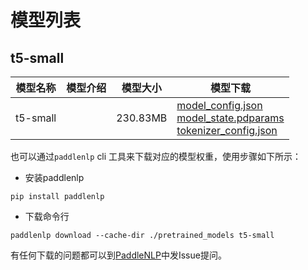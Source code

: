 #  模型列表

## t5-small

| 模型名称 | 模型介绍 | 模型大小  | 模型下载 |
| --- | --- | --- | --- |
|t5-small|  | 230.83MB | [model_config.json](https://bj.bcebos.com/paddlenlp/models/community/t5-small/model_config.json)<br>[model_state.pdparams](https://bj.bcebos.com/paddlenlp/models/community/t5-small/model_state.pdparams)<br>[tokenizer_config.json](https://bj.bcebos.com/paddlenlp/models/community/t5-small/tokenizer_config.json) |

也可以通过`paddlenlp` cli 工具来下载对应的模型权重，使用步骤如下所示：

* 安装paddlenlp

```shell
pip install paddlenlp
```

* 下载命令行

```shell
paddlenlp download --cache-dir ./pretrained_models t5-small
```

有任何下载的问题都可以到[PaddleNLP](https://github.com/PaddlePaddle/PaddleNLP)中发Issue提问。